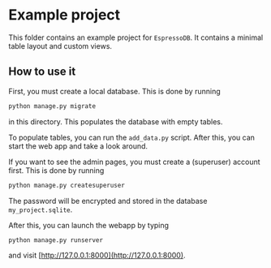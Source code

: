 # Example project

This folder contains an example project for `EspressoDB`.
It contains a minimal table layout and custom views.


## How to use it

First, you must create a local database.
This is done by running
```bash
python manage.py migrate
```
in this directory.
This populates the database with empty tables.

To populate tables, you can run the `add_data.py` script.
After this, you can start the web app and take a look around.

If you want to see the admin pages, you must create a (superuser) account first.
This is done by running
```bash
python manage.py createsuperuser
```
The password will be encrypted and stored in the database `my_project.sqlite`.

After this, you can launch the webapp by typing
```bash
python manage.py runserver
```
and visit [http://127.0.0.1:8000](http://127.0.0.1:8000).
